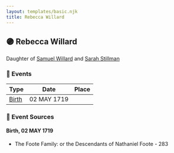 ```yaml
---
layout: templates/basic.njk
title: Rebecca Willard
---
```

## 🟣 Rebecca Willard

Daughter of [Samuel Willard](/people/1/12362566) and [Sarah Stillman](/people/9/9722974)

### 📆 Events

Type | Date | Place
------ | ------ | ------
[Birth](#event-7d7cd963-f9d8-4309-823f-26187578071c) | 02 MAY 1719 |

### 📰 Event Sources

#### <a id="event-7d7cd963-f9d8-4309-823f-26187578071c"></a> Birth, 02 MAY 1719
* The Foote Family: or the Descendants of Nathaniel Foote  - 283